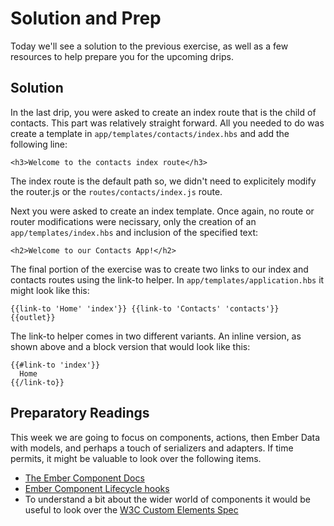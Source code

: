 # Solution and Prep

Today we'll see a solution to the previous exercise, as well as a few resources to help prepare you for the upcoming drips.


## Solution

In the last drip, you were asked to create an index route that is the child of contacts. This part was relatively straight forward. All you needed to do was create a template in `app/templates/contacts/index.hbs` and add the following line:

    <h3>Welcome to the contacts index route</h3>

The index route is the default path so, we didn't need to explicitely modify the router.js or the `routes/contacts/index.js` route.

Next you were asked to create an index template. Once again, no route or router modifications were necissary, only the creation of an `app/templates/index.hbs` and inclusion of the specified text:

    <h2>Welcome to our Contacts App!</h2>

The final portion of the exercise was to create two links to our index and contacts routes using the link-to helper. In `app/templates/application.hbs` it might look like this:

    {{link-to 'Home' 'index'}} {{link-to 'Contacts' 'contacts'}}
    {{outlet}}

The link-to helper comes in two different variants. An inline version, as shown above and a block version that would look like this:

    {{#link-to 'index'}}
      Home
    {{/link-to}}

## Preparatory Readings

This week we are going to focus on components, actions, then Ember Data with models, and perhaps a touch of serializers and adapters. If time permits, it might be valuable to look over the following items.

* [The Ember Component Docs](http://emberjs.com/api/classes/Ember.Component.html)
* [Ember Component Lifecycle hooks](https://guides.emberjs.com/v2.6.0/components/the-component-lifecycle/)
* To understand a bit about the wider world of components it would be useful to look over the [W3C Custom Elements Spec](http://w3c.github.io/webcomponents/spec/custom/)

